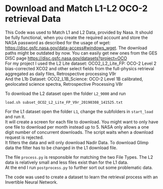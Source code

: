 # Download and Match L1-L2 OCO-2 retrieval Data

This Code was used to Match L1 and L2 Data, provided by Nasa. It should be fully functional, when you create the required account and store the NASA password as described for the usage of wget: https://disc.gsfc.nasa.gov/data-access#windows_wget.
The download paths might be outdated by now. You can easily get new ones from the GES DISC page https://disc.gsfc.nasa.gov/datasets?project=OCO  
For my project I used the L2 Lite dataset: OCO2_L2_Lite_FP: OCO-2 Level 2 bias-corrected XCO2 and other select fields from the full-physics retrieval aggregated as daily files, Retrospective processing V9r  
And the L1b Dataset: OCO2_L1B_Science: OCO-2 Level 1B calibrated, geolocated science spectra, Retrospective Processing V8r  


To download the L2 dataset open the folder `L2_9000` and run 
```
load.sh subset_OCO2_L2_Lite_FP_V9r_20190308_141525.txt
```
For the L1 dataset open the folder `L1`, change the subfolders in `start_load` and run it.  
It will create a screen for each file to download. You might want to only have one file to download per month instead up to 5. 
NASA only allows a one digit number of concurrent downloads. The script waits when a download request is rejected.  
It filters the data and will only download Nadir Data. To download Glimp data the filter has to be changed in the L1 download file.

The file `process.py` is responsible for matching the two File Types. The L2 data is relatively small and less files exist than for the L1 data.  
At the end I run `postprocess.py` to further sort out some problematic data.  

The code was used to create a dataset to learn the retrieval process with an Invertible Neural Network.
